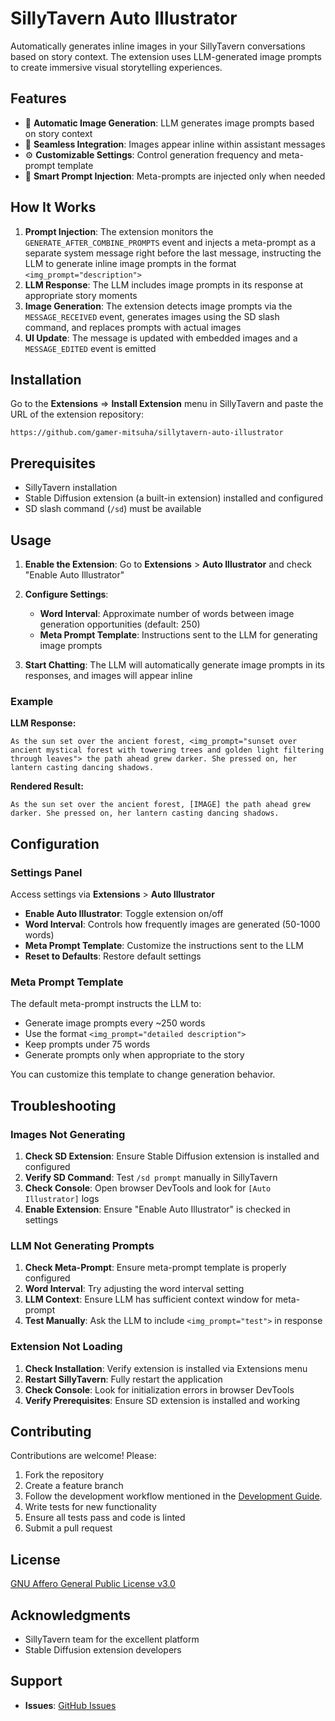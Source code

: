 # SillyTavern Auto Illustrator

Automatically generates inline images in your SillyTavern conversations based on story context. The extension uses LLM-generated image prompts to create immersive visual storytelling experiences.

## Features

- 🎨 **Automatic Image Generation**: LLM generates image prompts based on story context
- 🔄 **Seamless Integration**: Images appear inline within assistant messages
- ⚙️ **Customizable Settings**: Control generation frequency and meta-prompt template
- 📝 **Smart Prompt Injection**: Meta-prompts are injected only when needed

## How It Works

1. **Prompt Injection**: The extension monitors the `GENERATE_AFTER_COMBINE_PROMPTS` event and injects a meta-prompt as a separate system message right before the last message, instructing the LLM to generate inline image prompts in the format `<img_prompt="description">`
2. **LLM Response**: The LLM includes image prompts in its response at appropriate story moments
3. **Image Generation**: The extension detects image prompts via the `MESSAGE_RECEIVED` event, generates images using the SD slash command, and replaces prompts with actual images
4. **UI Update**: The message is updated with embedded images and a `MESSAGE_EDITED` event is emitted

## Installation

Go to the **Extensions** => **Install Extension** menu in SillyTavern and paste the URL of the extension repository:

```
https://github.com/gamer-mitsuha/sillytavern-auto-illustrator
```

## Prerequisites

- SillyTavern installation
- Stable Diffusion extension (a built-in extension) installed and configured
- SD slash command (`/sd`) must be available

## Usage

1. **Enable the Extension**: Go to **Extensions** > **Auto Illustrator** and check "Enable Auto Illustrator"

2. **Configure Settings**:
   - **Word Interval**: Approximate number of words between image generation opportunities (default: 250)
   - **Meta Prompt Template**: Instructions sent to the LLM for generating image prompts

3. **Start Chatting**: The LLM will automatically generate image prompts in its responses, and images will appear inline

### Example

**LLM Response:**
```
As the sun set over the ancient forest, <img_prompt="sunset over ancient mystical forest with towering trees and golden light filtering through leaves"> the path ahead grew darker. She pressed on, her lantern casting dancing shadows.
```

**Rendered Result:**
```
As the sun set over the ancient forest, [IMAGE] the path ahead grew darker. She pressed on, her lantern casting dancing shadows.
```

## Configuration

### Settings Panel

Access settings via **Extensions** > **Auto Illustrator**

- **Enable Auto Illustrator**: Toggle extension on/off
- **Word Interval**: Controls how frequently images are generated (50-1000 words)
- **Meta Prompt Template**: Customize the instructions sent to the LLM
- **Reset to Defaults**: Restore default settings

### Meta Prompt Template

The default meta-prompt instructs the LLM to:
- Generate image prompts every ~250 words
- Use the format `<img_prompt="detailed description">`
- Keep prompts under 75 words
- Generate prompts only when appropriate to the story

You can customize this template to change generation behavior.


## Troubleshooting

### Images Not Generating

1. **Check SD Extension**: Ensure Stable Diffusion extension is installed and configured
2. **Verify SD Command**: Test `/sd prompt` manually in SillyTavern
3. **Check Console**: Open browser DevTools and look for `[Auto Illustrator]` logs
4. **Enable Extension**: Ensure "Enable Auto Illustrator" is checked in settings

### LLM Not Generating Prompts

1. **Check Meta-Prompt**: Ensure meta-prompt template is properly configured
2. **Word Interval**: Try adjusting the word interval setting
3. **LLM Context**: Ensure LLM has sufficient context window for meta-prompt
4. **Test Manually**: Ask the LLM to include `<img_prompt="test">` in response

### Extension Not Loading

1. **Check Installation**: Verify extension is installed via Extensions menu
2. **Restart SillyTavern**: Fully restart the application
3. **Check Console**: Look for initialization errors in browser DevTools
4. **Verify Prerequisites**: Ensure SD extension is installed and working

## Contributing

Contributions are welcome! Please:

1. Fork the repository
2. Create a feature branch
3. Follow the development workflow mentioned in the [Development Guide](docs/DEVELOPMENT.md).
4. Write tests for new functionality
5. Ensure all tests pass and code is linted
6. Submit a pull request

## License

[GNU Affero General Public License v3.0](LICENSE)

## Acknowledgments

- SillyTavern team for the excellent platform
- Stable Diffusion extension developers

## Support

- **Issues**: [GitHub Issues](https://github.com/gamer-mitsuha/sillytavern-auto-illustrator/issues)

